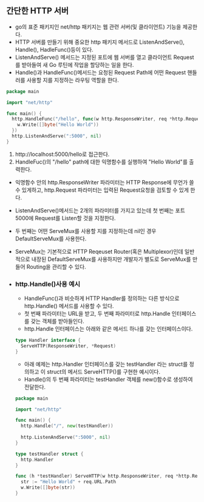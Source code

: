 ## 간단한 HTTP 서버
- go의 표준 패키지인 net/http 패키지는 웹 관련 서버(및 클라이언트) 기능을 제공한다.
- HTTP 서버를 만들기 위해 중요한 http 패키지 메서드로 ListenAndServe(), Handle(), HadleFunc()등이 있다.
- ListenAndServe() 메서드는 지정된 포트에 웹 서버를 열고 클라이언트 Request를 받아들여 새 Go 루틴에 작업을 할당하는 일을 한다.
- Handle()과 HandleFunc()메서드는 요청된 Request Path에 어떤 Request 핸들러를 사용할 지를 지정하는 라우팅 역할을 한다.
```go
package main

import "net/http"

func main() {
  http.HandleFunc("/hello", func(w http.ResponseWriter, req *http.Request) {
    w.Write([]byte("Hello World"))
  })
  http.ListenAndServe(":5000", nil)
}
```
1. http://localhost:5000/hello로 접근한다.
2. HandleFuc()의 "/hello" path에 대한 익명함수를 실행하여 "Hello World"를 출력한다.

- 익명함수 안의 http.ResponseWriter 파라미터는 HTTP Response에 무언가 쓸 수 있게하고, http.Request 파라미터는 입력된 Request요청을 검토할 수 있게 한다.
- ListenAndServe()메서드는 2개의 파라미터를 가지고 있는데 첫 번째는 포트 5000에 Request를 Listen할 것을 지정한다.
- 두 번째는 어떤 ServeMux를 사용할 지를 지정하는데 nil인 경우 DefaultServeMux를 사용한다.
- ServeMux는 기본적으로 HTTP Reqeuset Router(혹은 Multiplexor)인데 일반적으로 내장된 DefaultServeMux를 사용하지만 개발자가 별도로 ServeMux를 만들어 Routing을 관리할 수 있다.

- ### http.Handle()사용 예시
  - HandleFunc()과 비슷하게 HTTP Handler를 정의하는 다른 방식으로 http.Handle() 메서드를 사용할 수 있다.
  - 첫 번째 파라미터는 URL을 받고, 두 번째 파라미터로 http.Handle 인터페이스를 갖는 객체를 받아들인다.
  - http.Handle 인터페이스는 아래와 같은 메서드 하나를 갖는 인터페이스이다.
  ```go
  type Handler interface {
    ServeHTTP(ResponseWriter, *Request)
  }
  ```
  - 아래 예제는 http.Handler 인터페이스를 갖는 testHandler 라는 struct를 정의하고 이 struct의 메서드 ServeHTTP()를 구현한 예시이다.
  - Handle()의 두 번째 파라미터는 testHandler 객체를 new()함수로 생성하여 전달한다.
  ```go
  package main
  
  import "net/http"
  
  func main() {
    http.Handle("/", new(testHandler))
    
    http.ListenAndServe(":5000", nil)
  }
  
  type testHandler struct {
    http.Handler
  }
  
  func (h *testHandler) ServeHTTP(w http.ResponseWriter, req *http.Request) {
    str := "Hello World" + req.URL.Path
    w.Write([]byte(str))
  }
  ```

